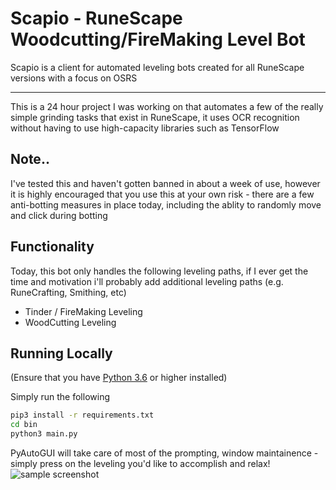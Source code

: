 # Scapio - RuneScape Woodcutting/FireMaking Level Bot

Scapio is a client for automated leveling bots created for all RuneScape versions with a focus on OSRS

---

This is a 24 hour project I was working on that automates a few of the really simple grinding tasks that exist in RuneScape, it uses OCR recognition without having to use high-capacity libraries such as TensorFlow

## Note..
I've tested this and haven't gotten banned in about a week of use, however it is highly encouraged that you use this at your own risk - there are a few anti-botting measures in place today, including the ablity to randomly move and click during botting

## Functionality

Today, this bot only handles the following leveling paths, if I ever get the time and motivation i'll probably add additional leveling paths (e.g. RuneCrafting, Smithing, etc)

- Tinder / FireMaking Leveling
- WoodCutting Leveling

## Running Locally

(Ensure that you have [Python 3.6](https://www.python.org/ftp/python/3.9.6/python-3.9.6-amd64.exe) or higher installed)

Simply run the following

```bash
pip3 install -r requirements.txt
cd bin
python3 main.py
```

PyAutoGUI will take care of most of the prompting, window maintainence - simply press on the leveling you'd like to accomplish and relax!
![sample screenshot](https://github.com/Forcebyte/scapio/raw/src/img1.png)
